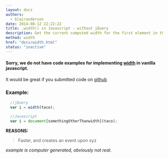 ```yaml
---
layout: docs
authors:
  - blairanderson
date: 2014-08-12 22:22:22
title: .width() in Javascript - without jQuery
description: Get the current computed width for the first element in the set of matched elements or set the width of every matched element.
method: width
href: "docs/width.html"
status: "inactive"
---
```


#### Sorry, we do not have code examples for implementing [width](http://api.jquery.com/width/) in vanilla javascript.

It would be great if you submitted code on [github](https://github.com/blairanderson/without-jquery/blob/master/docs/width.md)

### Example:

```javascript
  //jQuery
  var i = width(taco);

  //Javascript
  var i = document[somethingOtherThanwidth](taco);

```

**REASONS:**
> Faster, and creates an event upon xyz

*example is computer generated, obviously not real.*
